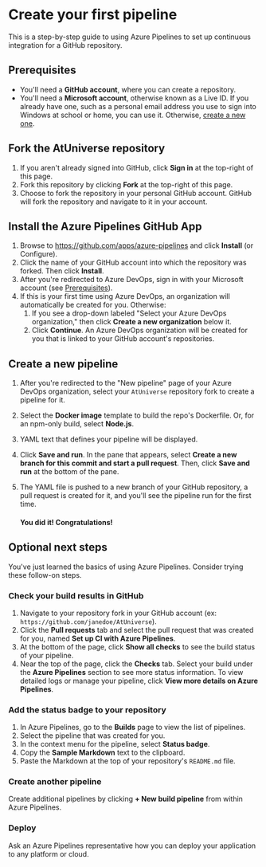 


# Create your first pipeline

This is a step-by-step guide to using Azure Pipelines to set up continuous integration for a GitHub repository.

## Prerequisites

* You'll need a **GitHub account**, where you can create a repository.
* You'll need a **Microsoft account**, otherwise known as a Live ID. If you already have one, such as a personal email address you use to sign into Windows at school or home, you can use it. Otherwise, [create a new one](https://signup.live.com/signup/).

## Fork the AtUniverse repository

1. If you aren't already signed into GitHub, click **Sign in** at the top-right of this page.
1. Fork this repository by clicking **Fork** at the top-right of this page.
1. Choose to fork the repository in your personal GitHub account. GitHub will fork the repository and navigate to it in your account.

## Install the Azure Pipelines GitHub App

1. Browse to https://github.com/apps/azure-pipelines and click **Install** (or Configure).
1. Click the name of your GitHub account into which the repository was forked. Then click **Install**.
1. After you're redirected to Azure DevOps, sign in with your Microsoft account (see [Prerequisites](#Prerequisites)).
1. If this is your first time using Azure DevOps, an organization will automatically be created for you. Otherwise:
    1. If you see a drop-down labeled "Select your Azure DevOps organization," then click **Create a new organization** below it.
    1. Click **Continue**. An Azure DevOps organization will be created for you that is linked to your GitHub account's repositories.

## Create a new pipeline

1. After you're redirected to the "New pipeline" page of your Azure DevOps organization, select your `AtUniverse` repository fork to create a pipeline for it.
1. Select the **Docker image** template to build the repo's Dockerfile. Or, for an npm-only build, select **Node.js**.
1. YAML text that defines your pipeline will be displayed.
1. Click **Save and run**. In the pane that appears, select **Create a new branch for this commit and start a pull request**. Then, click **Save and run** at the bottom of the pane.
1. The YAML file is pushed to a new branch of your GitHub repository, a pull request is created for it, and you'll see the pipeline run for the first time.

    #### You did it! Congratulations!

## Optional next steps

You've just learned the basics of using Azure Pipelines. Consider trying these follow-on steps.

### Check your build results in GitHub

1. Navigate to your repository fork in your GitHub account (ex: `https://github.com/janedoe/AtUniverse`).
1. Click the **Pull requests** tab and select the pull request that was created for you, named **Set up CI with Azure Pipelines**.
1. At the bottom of the page, click **Show all checks** to see the build status of your pipeline.
1. Near the top of the page, click the **Checks** tab. Select your build under the **Azure Pipelines** section to see more status information. To view detailed logs or manage your pipeline, click **View more details on Azure Pipelines**.

### Add the status badge to your repository

1. In Azure Pipelines, go to the **Builds** page to view the list of pipelines.
1. Select the pipeline that was created for you.
1. In the context menu for the pipeline, select **Status badge**.
1. Copy the **Sample Markdown** text to the clipboard.
1. Paste the Markdown at the top of your repository's `README.md` file.

### Create another pipeline

Create additional pipelines by clicking **+ New build pipeline** from within Azure Pipelines.

### Deploy

Ask an Azure Pipelines representative how you can deploy your application to any platform or cloud.
